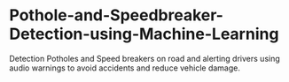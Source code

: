 # Pothole-and-Speedbreaker-Detection-using-Machine-Learning
Detection Potholes and Speed breakers on road and alerting drivers using audio warnings to avoid accidents and reduce vehicle damage. 
